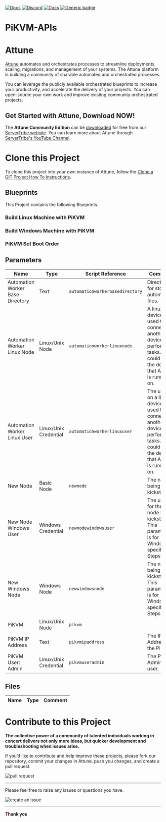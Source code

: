 



[![Docs](https://img.shields.io/badge/docs-latest-brightgreen.svg)](http://doc.servertribe.com)
[![Discord](https://img.shields.io/discord/844971127703994369)](http://discord.servertribe.com)
[![Docs](https://img.shields.io/badge/videos-watch-brightgreen.svg)](https://www.youtube.com/@servertribe)
[![Generic badge](https://img.shields.io/badge/download-latest-brightgreen.svg)](https://www.servertribe.com/community-edition/)

# PiKVM-APIs






# Attune

[Attune](https://www.servertribe.com/)
automates and orchestrates processes to streamline deployments, scaling,
migrations, and management of your systems. The Attune platform is building a
community of sharable automated and orchestrated processes.

You can leverage the publicly available orchestrated blueprints to increase
your productivity, and accelerate the delivery of your projects. You can
open-source your own work and improve existing community orchestrated projects.

## Get Started with Attune, Download NOW!

The **Attune Community Edition** can be
[downloaded](https://www.servertribe.com/comunity-edition/)
for free from our
[ServerTribe website](https://www.servertribe.com/comunity-edition/).
You can learn more about Attune through
[ServerTribe's YouTube Channel](https://www.youtube.com/@servertribe).







# Clone this Project

To clone this project into your own instance of Attune, follow the
[Clone a GIT Project How To Instructions](https://servertribe-attune.readthedocs.io/en/latest/howto/design_workspace/clone_project.html).




## Blueprints

This Project contains the following Blueprints.



### Build Linux Machine with PiKVM


### Build Windows Machine with PiKVM


### PiKVM Set Boot Order





## Parameters


| Name | Type | Script Reference | Comment |
| ---- | ---- | ---------------- | ------- |
| Automation Worker Base Directory | Text | `automationworkerbasedirectory` | Directory for storing automation files. |
| Automation Worker Linux Node | Linux/Unix Node | `automationworkerlinuxnode` | A linux device used to connect to another device or perform tasks. This could be the device that Attune is running on. |
| Automation Worker Linux User | Linux/Unix Credential | `automationworkerlinuxuser` | The user on a linux device used to connect to another device or perform tasks. This could be the device that Attune is running on. |
| New Node | Basic Node | `newnode` | The node being kickstarted. |
| New Node Windows User | Windows Credential | `newnodewindowsuser` | The user for the node being kickstarted. This parameter is for Windows specific Steps. |
| New Windows Node | Windows Node | `newwindowsnode` | The node being kickstarted. This parameter is for Windows specific Steps. |
| PiKVM | Linux/Unix Node | `pikvm` |  |
| PiKVM IP Address | Text | `pikvmipaddress` | The IP Address of the PiKVM. |
| PiKVM User: Admin | Linux/Unix Credential | `pikvmuseradmin` | The PiKVM Admin user. |




## Files

| Name | Type | Comment |
| ---- | ---- | ------- |






# Contribute to this Project

**The collective power of a community of talented individuals working in
concert delivers not only more ideas, but quicker development and
troubleshooting when issues arise.**

If you’d like to contribute and help improve these projects, please fork our
repository, commit your changes in Attune, push you changes, and create a
pull request.

<img src="https://www.servertribe.com/wp-content/uploads/2023/02/Attune-pull-request-01.png" alt="pull request"/>

---

Please feel free to raise any issues or questions you have.

<img src="https://www.servertribe.com/wp-content/uploads/2023/02/Attune-get-help-02.png" alt="create an issue"/>


---

**Thank you**
